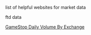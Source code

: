 list of helpful websites for market data

ftd data

[GameStop Daily Volume By Exchange](https://chartexchange.com/symbol/nyse-gme/stats/?uy=3287)

